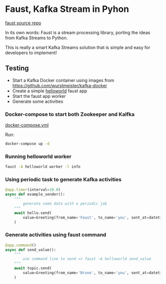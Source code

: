 # Faust, Kafka Stream in Pyhon

[faust source repo](https://github.com/robinhood/faust)

In its own words: Faust is a stream processing library, porting the ideas from Kafka Streams to Python.

This is really a smart Kafka Streams solution that is simple and easy for developers to implement!

## Testing

- Start a Kafka Docker container using images from https://github.com/wurstmeister/kafka-docker
- Create a simple [helloworld](./helloworld.py) faust app
- Start the faust app worker
- Generate some activities

### Docker-compose to start both Zookeeper and Kalfka

[docker-compose.yml](../../docker/kafka/docker-compose.yml)

Run:
```bash
docker-compose up -d
```

### Running helloworld worker

```bash
faust -A helloworld worker -l info
```

### Using periodic task to generate Kafka activities
```python
@app.timer(interval=10.0)
async def example_sender():
    """
        generate some data with a periodic job
    """
    await hello.send(
        value=Greeting(from_name='Faust', to_name='you', sent_at=datetime.datetime.now()),
    )

```

### Generate activities using faust command
```python
@app.command()
async def send_value():
    """
        use command line to send => faust -A helloworld send_value
    """
    await topic.send(
        value=Greeting(from_name='Bruno', to_name='you', sent_at=datetime.datetime.now()),
    )
```
